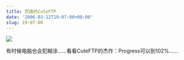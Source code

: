 ```yaml
---
title: 荒唐的CuteFTP
date: '2006-03-12T19:07:00+08:00'
slug: 19-07-00
---
```


![](https://db.yihui.org/hexun/b_8EA7808533535BFD.jpg)

有时候电脑也会犯糊涂……看看CuteFTP的杰作：Progress可以到102%……
